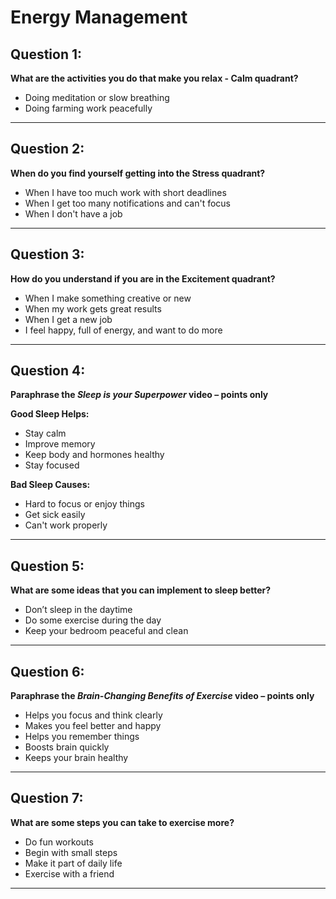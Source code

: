 # Energy Management

## Question 1:  
**What are the activities you do that make you relax - Calm quadrant?**

- Doing meditation or slow breathing  
- Doing farming work peacefully  

---

## Question 2:  
**When do you find yourself getting into the Stress quadrant?**

- When I have too much work with short deadlines  
- When I get too many notifications and can't focus  
- When I don't have a job  

---

## Question 3:  
**How do you understand if you are in the Excitement quadrant?**

- When I make something creative or new  
- When my work gets great results  
- When I get a new job  
- I feel happy, full of energy, and want to do more  

---

## Question 4:  
**Paraphrase the *Sleep is your Superpower* video – points only**

**Good Sleep Helps:**
- Stay calm  
- Improve memory  
- Keep body and hormones healthy  
- Stay focused  

**Bad Sleep Causes:**
- Hard to focus or enjoy things  
- Get sick easily  
- Can't work properly  

---

## Question 5:  
**What are some ideas that you can implement to sleep better?**

- Don’t sleep in the daytime  
- Do some exercise during the day  
- Keep your bedroom peaceful and clean  

---

## Question 6:  
**Paraphrase the *Brain-Changing Benefits of Exercise* video – points only**

- Helps you focus and think clearly  
- Makes you feel better and happy  
- Helps you remember things  
- Boosts brain quickly  
- Keeps your brain healthy  

---

## Question 7:  
**What are some steps you can take to exercise more?**

- Do fun workouts  
- Begin with small steps  
- Make it part of daily life  
- Exercise with a friend  

---

